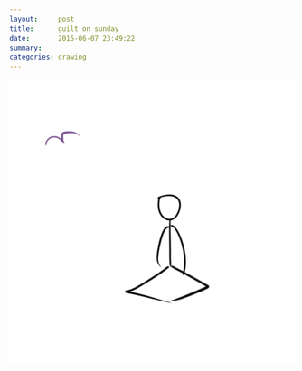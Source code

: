 ```yaml
---
layout:     post
title:      guilt on sunday
date:       2015-06-07 23:49:22
summary:    
categories: drawing
---
```

![guilt on sunday](/images/blog/guilt-on-sunday.png "Waiting to start working, SERIOUSLY.")